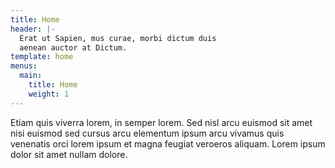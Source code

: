 ```yaml
---
title: Home
header: |-
  Erat ut Sapien, mus curae, morbi dictum duis
  aenean auctor at Dictum.
template: home
menus:
  main:
    title: Home
    weight: 1
---
```


Etiam quis viverra lorem, in semper lorem. Sed nisl arcu euismod sit amet nisi euismod sed cursus arcu elementum ipsum arcu vivamus quis venenatis orci lorem ipsum et magna feugiat veroeros aliquam. Lorem ipsum dolor sit amet nullam dolore.
